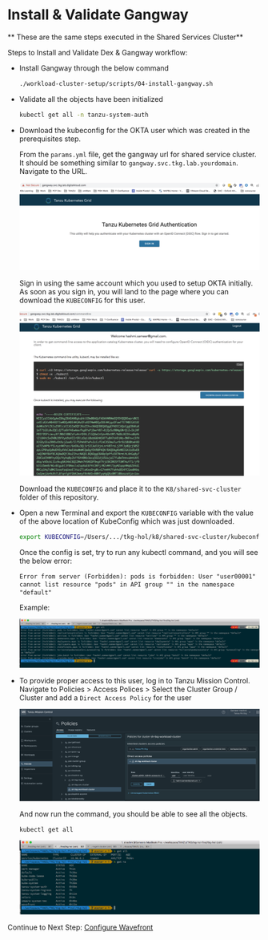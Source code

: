 # Install & Validate Gangway

** These are the same steps executed in the Shared Services Cluster**

Steps to Install and Validate Dex & Gangway workflow:

- Install Gangway through the below command

  ```bash
  ./workload-cluster-setup/scripts/04-install-gangway.sh
  ```

- Validate all the objects have been initialized

  ```bash
  kubectl get all -n tanzu-system-auth
  ```

- Download the kubeconfig for the OKTA user which was created in the prerequisites step.

  From the `params.yml` file, get the gangway url for shared service cluster.
  It should be something similar to `gangway.svc.tkg.lab.yourdomain`. Navigate to the URL.

  ![mgmt-cls-2](../img/shared-cls-3.png)

  Sign in using the same account which you used to setup OKTA initially. As soon as you sign in, you will land to the page where you can download the `KUBECONFIG` for this user.

  ![mgmt-cls-2](../img/shared-cls-4.png)

  Download the `KUBECONFIG` and place it to the `K8/shared-svc-cluster` folder of this repository.

- Open a new Terminal and export the `KUBECONFIG` variable with the value of the above location of KubeConfig which was just downloaded.

  ```bash
  export KUBECONFIG=/Users/.../tkg-hol/k8/shared-svc-cluster/kubeconf.txt
  ```

  Once the config is set, try to run any kubectl command, and you will see the below error:

      Error from server (Forbidden): pods is forbidden: User "user00001" cannot list resource "pods" in API group "" in the namespace "default"

  Example:

  ![mgmt-cls-2](../img/shared-cls-5.png)

- To provide proper access to this user, log in to Tanzu Mission Control.
  Navigate to Policies > Access Polices > Select the Cluster Group / Cluster and add a `Direct Access Policy` for the user

  ![mgmt-cls-2](../img/work-cls-3.png)

  And now run the command, you should be able to see all the objects.

  ```bach
  kubectl get all
  ```

  ![mgmt-cls-2](../img/shared-cls-7.png)



Continue to Next Step: [Configure Wavefront](05-install-wavefront.md)
